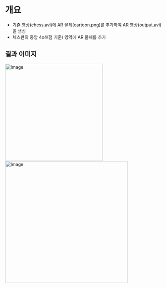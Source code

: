 # 개요
- 기존 영상(chess.avi)에 AR 물체(cartoon.png)를 추가하여 AR 영상(output.avi)을 생성
- 체스판의 중앙 4x4(점 기준) 영역에 AR 물체를 추가

## 결과 이미지
<img width="315" alt="Image" src="https://github.com/user-attachments/assets/b69c3568-e772-4654-8c4a-cdd99fb8bb3b" />
<br>
<img width="395" alt="Image" src="https://github.com/user-attachments/assets/180e80a4-64a6-46d3-a365-76a6e4a5a8fa" />
